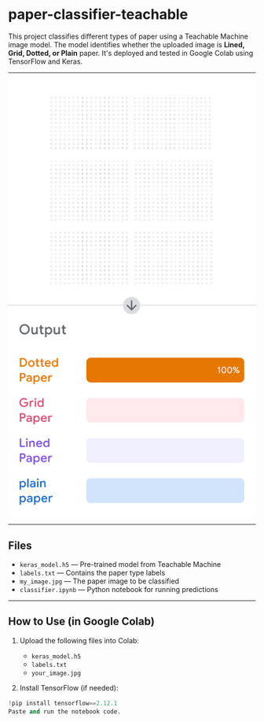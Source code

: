# paper-classifier-teachable
This project classifies different types of paper using a Teachable Machine image model. The model identifies whether the uploaded image is **Lined, Grid, Dotted, or Plain** paper. It's deployed and tested in Google Colab using TensorFlow and Keras.

---

![Sample Output](./Screenshot%202025-07-12%20150128.png)

---

## Files

- `keras_model.h5` — Pre-trained model from Teachable Machine  
- `labels.txt` — Contains the paper type labels  
- `my_image.jpg` — The paper image to be classified  
- `classifier.ipynb` — Python notebook for running predictions  

---

## How to Use (in Google Colab)

1. Upload the following files into Colab:
   - `keras_model.h5`
   - `labels.txt`
   - `your_image.jpg`

2. Install TensorFlow (if needed):

```python
!pip install tensorflow==2.12.1
Paste and run the notebook code.
